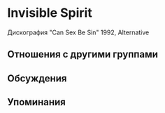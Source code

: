 # Invisible Spirit

Дискография
"Can Sex Be Sin" 1992, Alternative

## Отношения с другими группами


## Обсуждения


## Упоминания

